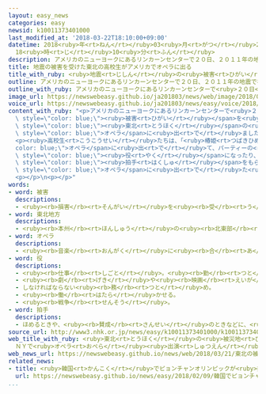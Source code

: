 ```yaml
---
layout: easy_news
categories: easy
newsid: k10011373401000
last_modified_at: '2018-03-22T18:10:00+09:00'
datetime: 2018<ruby>年<rt>ねん</rt></ruby>03<ruby>月<rt>がつ</rt></ruby>22<ruby>日<rt>にち</rt></ruby>
  18<ruby>時<rt>じ</rt></ruby>10<ruby>分<rt>ふん</rt></ruby>
description: アメリカのニューヨークにあるリンカーンセンターで２０日、２０１１年の地震で被害を受けた東北の高校生がオペラに出ました。
title: 地震の被害を受けた東北の高校生がアメリカでオペラに出る
title_with_ruby: <ruby>地震<rt>じしん</rt></ruby>の<ruby>被害<rt>ひがい</rt></ruby>を<ruby>受<rt>う</rt></ruby>けた<ruby>東北<rt>とうほく</rt></ruby>の<ruby>高校生<rt>こうこうせい</rt></ruby>がアメリカでオペラに<ruby>出<rt>で</rt></ruby>る
outline: アメリカのニューヨークにあるリンカーンセンターで２０日、２０１１年の地震で被害を受けた東北の高校生がオペラに出ました。
outline_with_ruby: アメリカのニューヨークにあるリンカーンセンターで<ruby>２０日<rt>はつか</rt></ruby>、２０１１<ruby>年<rt>ねん</rt></ruby>の<ruby>地震<rt>じしん</rt></ruby>で<ruby>被害<rt>ひがい</rt></ruby>を<ruby>受<rt>う</rt></ruby>けた<ruby>東北<rt>とうほく</rt></ruby>の<ruby>高校生<rt>こうこうせい</rt></ruby>がオペラに<ruby>出<rt>で</rt></ruby>ました。
image_url: https://newswebeasy.github.io/ja201803/news/web/image/2018/03/21/K10011373401_1803211309_1803211310_01_03.jpg
voice_url: https://newswebeasy.github.io/ja201803/news/easy/voice/2018/03/22/k10011373401000.mp3
content_with_ruby: "<p>アメリカのニューヨークにあるリンカーンセンターで<ruby>２０日<rt>はつか</rt></ruby>、２０１１<ruby>年<rt>ねん</rt></ruby>の<ruby>地震<rt>じしん</rt></ruby>で<span\
  \ style=\"color: blue;\"><ruby>被害<rt>ひがい</rt></ruby></span>を<ruby>受<rt>う</rt></ruby>けた<span\
  \ style=\"color: blue;\"><ruby>東北<rt>とうほく</rt></ruby></span>の<ruby>高校生<rt>こうこうせい</rt></ruby>が<span\
  \ style=\"color: blue;\">オペラ</span>に<ruby>出<rt>で</rt></ruby>ました。<ruby>宮城県<rt>みやぎけん</rt></ruby>と<ruby>福島県<rt>ふくしまけん</rt></ruby>から<ruby>来<rt>き</rt></ruby>た４６<ruby>人<rt>にん</rt></ruby>の<ruby>高校生<rt>こうこうせい</rt></ruby>が<ruby>出<rt>で</rt></ruby>ました。</p>\n\
  <p><ruby>高校生<rt>こうこうせい</rt></ruby>たちは、「<ruby>椿姫<rt>つばきひめ</rt></ruby>」という<span style=\"\
  color: blue;\">オペラ</span>に<ruby>出<rt>で</rt></ruby>て、パーティーの<ruby>客<rt>きゃく</rt></ruby>の<span\
  \ style=\"color: blue;\"><ruby>役<rt>やく</rt></ruby></span>になったり、<ruby>歌<rt>うた</rt></ruby>ったりしました。<ruby>高校生<rt>こうこうせい</rt></ruby>たちは<ruby>踊<rt>おど</rt></ruby>りも<ruby>見<rt>み</rt></ruby>せて、<ruby>客<rt>きゃく</rt></ruby>から<ruby>大<rt>おお</rt></ruby>きな<span\
  \ style=\"color: blue;\"><ruby>拍手<rt>はくしゅ</rt></ruby></span>をもらっていました。</p>\n<p><span\
  \ style=\"color: blue;\">オペラ</span>に<ruby>出<rt>で</rt></ruby>た<ruby>高校生<rt>こうこうせい</rt></ruby>は「ニューヨークに<ruby>来<rt>く</rt></ruby>ることができるぐらい<ruby>元気<rt>げんき</rt></ruby>になったことを<ruby>伝<rt>つた</rt></ruby>えたいと<ruby>思<rt>おも</rt></ruby>って、<ruby>頑張<rt>がんば</rt></ruby>りました」と<ruby>話<rt>はな</rt></ruby>していました。</p>\n\
  <p></p>\n<p></p>"
words:
- word: 被害
  descriptions:
  - <ruby><rb>損害</rb><rt>そんがい</rt></ruby>を<ruby><rb>受</rb><rt>う</rt></ruby>けること。また、<ruby><rb>受</rb><rt>う</rt></ruby>けた<ruby><rb>害</rb><rt>がい</rt></ruby>。
- word: 東北地方
  descriptions:
  - <ruby><rb>本州</rb><rt>ほんしゅう</rt></ruby>の<ruby><rb>北東部</rb><rt>ほくとうぶ</rt></ruby>にあたる<ruby><rb>地方</rb><rt>ちほう</rt></ruby>。<ruby><rb>青森</rb><rt>あおもり</rt></ruby>・<ruby><rb>秋田</rb><rt>あきた</rt></ruby>・<ruby><rb>岩手</rb><rt>いわて</rt></ruby>・<ruby><rb>宮城</rb><rt>みやぎ</rt></ruby>・<ruby><rb>山形</rb><rt>やまがた</rt></ruby>・<ruby><rb>福島</rb><rt>ふくしま</rt></ruby>の<ruby><rb>六県</rb><rt>ろっけん</rt></ruby>がある。
- word: オペラ
  descriptions:
  - <ruby><rb>音楽</rb><rt>おんがく</rt></ruby>に<ruby><rb>合</rb><rt>あ</rt></ruby>わせて、せりふの<ruby><rb>代</rb><rt>か</rt></ruby>わりに<ruby><rb>歌</rb><rt>うた</rt></ruby>で<ruby><rb>物語</rb><rt>ものがたり</rt></ruby>の<ruby><rb>筋</rb><rt>すじ</rt></ruby>を<ruby><rb>進</rb><rt>すす</rt></ruby>めていく<ruby><rb>劇</rb><rt>げき</rt></ruby>。<ruby><rb>歌劇</rb><rt>かげき</rt></ruby>。
- word: 役
  descriptions:
  - <ruby><rb>仕事</rb><rt>しごと</rt></ruby>。<ruby><rb>勤</rb><rt>つと</rt></ruby>め。
  - <ruby><rb>劇</rb><rt>げき</rt></ruby>や<ruby><rb>映画</rb><rt>えいが</rt></ruby>の<ruby><rb>中</rb><rt>なか</rt></ruby>の<ruby><rb>受</rb><rt>う</rt></ruby>け<ruby><rb>持</rb><rt>も</rt></ruby>ち。
  - しなければならない<ruby><rb>務</rb><rt>つと</rt></ruby>め。
  - <ruby><rb>働</rb><rt>はたら</rt></ruby>かせる。
  - <ruby><rb>戦争</rb><rt>せんそう</rt></ruby>。
- word: 拍手
  descriptions:
  - ほめるときや、<ruby><rb>賛成</rb><rt>さんせい</rt></ruby>のときなどに、<ruby><rb>手</rb><rt>て</rt></ruby>のひらを<ruby><rb>打</rb><rt>う</rt></ruby>ち<ruby><rb>合</rb><rt>あ</rt></ruby>わせて<ruby><rb>音</rb><rt>おと</rt></ruby>を<ruby><rb>出</rb><rt>だ</rt></ruby>すこと。
source_url: http://www3.nhk.or.jp/news/easy/k10011373401000/k10011373401000.html
web_title_with_ruby: <ruby>東北<rt>とうほく</rt></ruby>の<ruby>被災地<rt>ひさいち</rt></ruby>の<ruby>高校生<rt>こうこうせい</rt></ruby>
  ＮＹで<ruby>オペラ<rt>おぺら</rt></ruby><ruby>出演<rt>しゅつえん</rt></ruby> <ruby>復興<rt>ふっこう</rt></ruby>への<ruby>思<rt>おも</rt></ruby>い<ruby>込<rt>こ</rt></ruby>め
web_news_url: https://newswebeasy.github.io/news/web/2018/03/21/東北の被災地の高校生-NYでオペラ出演-復興への思い込め
related_news:
- title: <ruby>韓国<rt>かんこく</rt></ruby>でピョンチャンオリンピックが<ruby>始<rt>はじ</rt></ruby>まる
  url: https://newswebeasy.github.io/news/easy/2018/02/09/韓国でピョンチャンオリンピックが始まる
...
```

